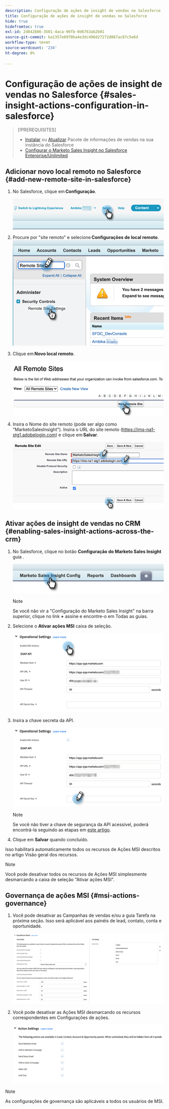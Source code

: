 ```yaml
---
description: Configuração de ações de insight de vendas no Salesforce - Documentos da Marketo - Documentação do produto
title: Configuração de ações de insight de vendas no Salesforce
hide: true
hidefromtoc: true
exl-id: 2d842886-3501-4aca-96fb-0d6763ab2b01
source-git-commit: ba1357e6970ba4e3dc496d27272d067ac87c5e6d
workflow-type: tm+mt
source-wordcount: '234'
ht-degree: 0%

---
```


# Configuração de ações de insight de vendas no Salesforce {#sales-insight-actions-configuration-in-salesforce}

>[!PREREQUISITES]
>
>* [Instalar](/help/marketo/product-docs/marketo-sales-insight/msi-for-salesforce/installation/install-marketo-sales-insight-package-in-salesforce-appexchange.md) ou [Atualizar](/help/marketo/product-docs/marketo-sales-insight/msi-for-salesforce/upgrading/upgrading-your-msi-package.md) Pacote de informações de vendas na sua instância do Salesforce
>* [Configurar o Marketo Sales Insight no Salesforce Enterprise/Unlimited](/help/marketo/product-docs/marketo-sales-insight/msi-for-salesforce/configuration/configure-marketo-sales-insight-in-salesforce-enterprise-unlimited.md)


## Adicionar novo local remoto no Salesforce {#add-new-remote-site-in-salesforce}

1. No Salesforce, clique em **Configuração**.

   ![](assets/msi-actions-configuration-in-salesforce-1.png)

1. Procure por &quot;site remoto&quot; e selecione **Configurações de local remoto**.
   ![](assets/msi-actions-configuration-in-salesforce-2.png)

1. Clique em **Novo local remoto**.

   ![](assets/msi-actions-configuration-in-salesforce-3.png)

1. Insira o Nome do site remoto (pode ser algo como &quot;MarketoSalesInsight&quot;). Insira o URL do site remoto (https://ims-na1-stg1.adobelogin.com) e clique em **Salvar**.

   ![](assets/msi-actions-configuration-in-salesforce-4.png)

## Ativar ações de insight de vendas no CRM {#enabling-sales-insight-actions-across-the-crm}

1. No Salesforce, clique no botão **Configuração do Marketo Sales Insight** guia .

   ![](assets/msi-actions-configuration-in-salesforce-5.png)

   >[!NOTE]
   >
   >Se você não vir a &quot;Configuração do Marketo Sales Insight&quot; na barra superior, clique no link **+** assine e encontre-o em Todas as guias.

1. Selecione o **Ativar ações MSI** caixa de seleção.

   ![](assets/msi-actions-configuration-in-salesforce-6.png)

1. Insira a chave secreta da API.

   ![](assets/msi-actions-configuration-in-salesforce-7.png)

   >[!NOTE]
   >
   >Se você não tiver a chave de segurança da API acessível, poderá encontrá-la seguindo as etapas em [este artigo](/help/marketo/product-docs/marketo-sales-insight/msi-for-salesforce/configuration/configure-marketo-sales-insight-in-salesforce-enterprise-unlimited.md).

1. Clique em **Salvar** quando concluído.

Isso habilitará automaticamente todos os recursos de Ações MSI descritos no artigo Visão geral dos recursos.

>[!NOTE]
>
>Você pode desativar todos os recursos de Ações MSI simplesmente desmarcando a caixa de seleção &quot;Ativar ações MSI&quot;.

## Governança de ações MSI {#msi-actions-governance}

1. Você pode desativar as Campanhas de vendas e/ou a guia Tarefa na próxima seção. Isso será aplicável aos painéis de lead, contato, conta e oportunidade.

   ![](assets/msi-actions-configuration-in-salesforce-8.png)

1. Você pode desativar as Ações MSI desmarcando os recursos correspondentes em Configurações de ações.

   ![](assets/msi-actions-configuration-in-salesforce-9.png)

>[!NOTE]
>
>As configurações de governança são aplicáveis a todos os usuários de MSI.
